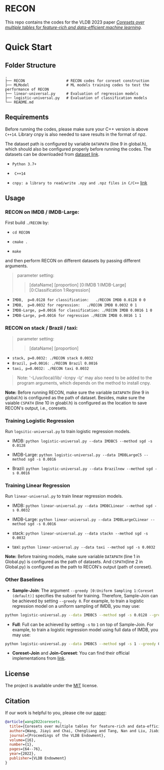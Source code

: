# RECON
This repo contains the codes for the VLDB 2023 paper [_Coresets over multiple tables for feature-rich and data-efficient machine learning_](https://www.vldb.org/pvldb/vol16/p64-wang.pdf). 


# Quick Start

## Folder Structure

    .
    ├── RECON                   # RECON codes for coreset construction
    ├── MLModel                 # ML models training codes to test the performance of RECON
    ├── linear-universal.py     # Evaluation of regression models
    ├── logistic-universal.py   # Evaluation of classification models
    └── README.md               



## Requirements
Before running the codes, please make sure your C++ version is above `C++14`. 
Library cnpy is also needed to save results in the format of npz.

The dataset path is configured by variable `DATAPATH` (line 9 in  global.h), which should also be configured properly before running the codes.
The datasets can be downloaded from [dataset link](https://cloud.tsinghua.edu.cn/d/96132c6b279e4097baaa/).
- `Python 3.7+`

- ` C++14`
- `cnpy: a library to read/write .npy and .npz files in C/C++`  [link](https://github.com/rogersce/cnpy)



## Usage

### RECON on IMDB / IMDB-Large:
First build `./RECON` by:

- `cd RECON`

- `cmake .`

- `make`


and then perform RECON on different datasets by passing different arguments.
> parameter setting:  
>> [dataName] [proportion] [0:IMDB 1:IMDB-Large] [0:Classification 1:Regression]

- `IMDB,  p=0.0128 for classification:   ./RECON IMDB 0.0128 0 0 `
- `IMDB,  p=0.0032 for regression:   ./RECON IMDB 0.0032 0 1`
- `IMDB-Large, p=0.0016 for classification: ./RECON IMDB 0.0016 1 0`
- `IMDB-Large, p=0.0016 for regression ./RECON IMDB 0.0016 1 1`



### RECON on stack / Brazil / taxi:


> parameter setting:  
>> [dataName] [proportion] 
- `stack, p=0.0032: ./RECON stack 0.0032`
- `Brazil, p=0.0016: ./RECON Brazil 0.0016`
- `taxi, p=0.0032: ./RECON taxi 0.0032`

>  Note: '-L/usr/local/lib/ -lcnpy -lz' may also need to be added to the program arguments, which depends on the method to install cnpy.

**Note:** Before running RECON, make sure the variable `DATAPATH` (line 9 in  global.h) is configured as the path of dataset.
Besides, make sure the vaiable `CSPATH` (line 10 in gloabl.h) is configured as the location to save RECON's output, i.e., coresets.


### Training Logistic Regression
Run `logsitic-universal.py` to train logistic regression models.

- IMDB: `python logistic-universal.py --data IMDBC5 --method sgd -s 0.0128 `

- IMDB-Large: `python logistic-universal.py --data IMDBLargeC5 --method sgd -s 0.0016 `


- Brazil: `python logistic-universal.py --data Brazilnew --method sgd -s 0.0016 `

 

### Training Linear Regression
Run `linear-universal.py` to train linear regression models.

- IMDB: `python linear-universal.py --data IMDBCLinear --method sgd -s 0.0032 `

- IMDB-Large: `python linear-universal.py --data IMDBLargeCLinear --method sgd -s 0.0016 `

- stack: `python linear-universal.py --data stackn --method sgd -s 0.0032`


- taxi: `python linear-universal.py --data taxi --method sgd -s 0.0032`

**Note:** Before training models, make sure variable `DATAPATH` (line 1 in  Global.py) is configured as the path of datasets. 
And `CSPATH`(line 2 in  Global.py) is configured as the path to RECON's output (path of coreset).  

### Other Baselines

- **Sample-Join**: The argument `--greedy [0:Uniform Sampling 1:Coreset (default)]` specifies the subset for training. 
Therefore, Sample-Join can be achieved by setting `--greedy 0`.
For example, to train a logistic regression model on a uniform sampling of IMDB, you may use:
```sh
python logistic-universal.py --data IMDBC5 --method sgd -s 0.0128 --greedy 0
```


- **Full**: Full can be achieved by setting `-s` to `1` on top of Sample-Join. 
For example, to train a logistic regression model using full data of IMDB, you may use:
```sh
python logistic-universal.py --data IMDBC5 --method sgd -s 1 --greedy 0
```

- **Coreset-Join** and **Join-Coreset**: You can find their official implementations from [link](https://github.com/baharanm/craig).

## License

The project is available under the [MIT](LICENSE.md) license.

## Citation
If our work is helpful to you, please cite our [paper](https://www.vldb.org/pvldb/vol16/p64-wang.pdf):
```bibtex
@article{wang2022coresets,
  title={Coresets over multiple tables for feature-rich and data-efficient machine learning},
  author={Wang, Jiayi and Chai, Chengliang and Tang, Nan and Liu, Jiabin and Li, Guoliang},
  journal={Proceedings of the VLDB Endowment},
  volume={16},
  number={1},
  pages={64--76},
  year={2022},
  publisher={VLDB Endowment}
}

```
